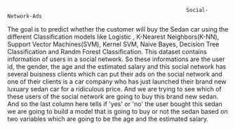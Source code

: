                                                              Social-Network-Ads
The goal is to predict whether the customer will buy the Sedan car using the different Classification models like Logistic , K-Nearest Neighbors(K-NN), Support Vector Machines(SVM), Kernel SVM, Naive Bayes, Decision Tree Classification and Randm Forest Classification.
This dataset contains information of users in a social network. So these informations are the user id, the gender, the age and the estimated salary and this social network has several buisness clients which can put their ads on the social network and one of their clients is a car company who has just launched their brand new luxuary sedan car for a ridiculous price. And we are trying to see which of these users of the social network are going to buy this brand new sedan. And so the last column here tells if 'yes' or 'no' the user bought this sedan we are going to build  a model that is going to buy or not the sedan based on two variables which are going to be the age and the estimated salary.
